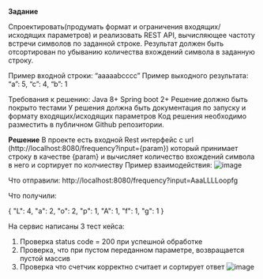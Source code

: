 **Задание**

Спроектировать(продумать формат и ограничения входящих/исходящих параметров) и реализовать REST API, вычисляющее частоту встречи символов по заданной строке.
Результат должен быть отсортирован по убыванию количества вхождений символа в заданную строку.

Пример входной строки: “aaaaabcccc”
Пример выходного результата: “a”: 5, “c”: 4, “b”: 1

Требования к решению:
Java 8+
Spring boot 2+
Решение должно быть покрыто тестами
У решения должна быть документация по запуску и формату входящих/исходящих параметров
Код решения необходимо разместить в публичном Github репозитории.


**Решение**
В проекте есть входной Rest интерфейс с url (http://localhost:8080/frequency?input={param}) который принимает строку в качестве {param} и вычисляет количество вхождений символа в него и сортирует по колчиеству
Пример взаимодействия:
![image](https://github.com/Sometich/testT1Company/assets/76786794/841909af-de8c-4962-accb-0ebb9283fae7)

Что отправили: http://localhost:8080/frequency?input=AaaLLLLoopfg

Что получили: 

{
    "L": 4,
    "a": 2,
    "o": 2,
    "p": 1,
    "A": 1,
    "f": 1,
    "g": 1
}

На сервис написаны 3 тест кейса:
1) Проверка status code = 200 при успешной обработке
2) Проверка, что при пустом переданном параметре, возвращается пустой массив
3) Проверка что счетчик корректно считает и сортирует ответ
![image](https://github.com/Sometich/testT1Company/assets/76786794/be5393df-d748-4b8f-8c5f-0c50f7f66f53)

 

